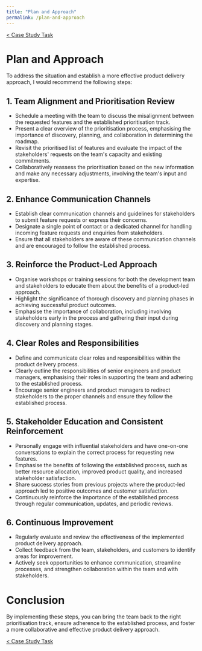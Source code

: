```yaml
---
title: "Plan and Approach"
permalink: /plan-and-approach
---
```


[< Case Study Task](https://robertbarrow.github.io/primarybid/)

# Plan and Approach

To address the situation and establish a more effective product delivery approach, I would recommend the following steps:

## 1. Team Alignment and Prioritisation Review

- Schedule a meeting with the team to discuss the misalignment between the requested features and the established prioritisation track.
- Present a clear overview of the prioritisation process, emphasising the importance of discovery, planning, and collaboration in determining the roadmap.
- Revisit the prioritised list of features and evaluate the impact of the stakeholders' requests on the team's capacity and existing commitments.
- Collaboratively reassess the prioritisation based on the new information and make any necessary adjustments, involving the team's input and expertise.

## 2. Enhance Communication Channels

- Establish clear communication channels and guidelines for stakeholders to submit feature requests or express their concerns.
- Designate a single point of contact or a dedicated channel for handling incoming feature requests and enquiries from stakeholders.
- Ensure that all stakeholders are aware of these communication channels and are encouraged to follow the established process.

## 3. Reinforce the Product-Led Approach

- Organise workshops or training sessions for both the development team and stakeholders to educate them about the benefits of a product-led approach.
- Highlight the significance of thorough discovery and planning phases in achieving successful product outcomes.
- Emphasise the importance of collaboration, including involving stakeholders early in the process and gathering their input during discovery and planning stages.

## 4. Clear Roles and Responsibilities

- Define and communicate clear roles and responsibilities within the product delivery process.
- Clearly outline the responsibilities of senior engineers and product managers, emphasising their roles in supporting the team and adhering to the established process.
- Encourage senior engineers and product managers to redirect stakeholders to the proper channels and ensure they follow the established process.

## 5. Stakeholder Education and Consistent Reinforcement

- Personally engage with influential stakeholders and have one-on-one conversations to explain the correct process for requesting new features.
- Emphasise the benefits of following the established process, such as better resource allocation, improved product quality, and increased stakeholder satisfaction.
- Share success stories from previous projects where the product-led approach led to positive outcomes and customer satisfaction.
- Continuously reinforce the importance of the established process through regular communication, updates, and periodic reviews.

## 6. Continuous Improvement

- Regularly evaluate and review the effectiveness of the implemented product delivery approach.
- Collect feedback from the team, stakeholders, and customers to identify areas for improvement.
- Actively seek opportunities to enhance communication, streamline processes, and strengthen collaboration within the team and with stakeholders.

# Conclusion 

By implementing these steps, you can bring the team back to the right prioritisation track, ensure adherence to the established process, and foster a more collaborative and effective product delivery approach.

[< Case Study Task](https://robertbarrow.github.io/primarybid/)

